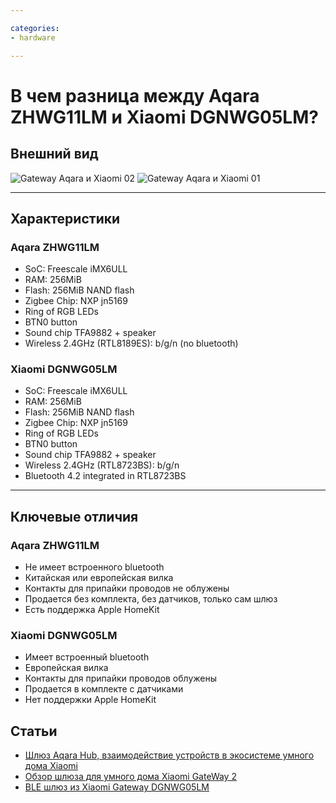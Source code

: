 ```yaml
---

categories:
- hardware

---
```

# В чем разница между Aqara ZHWG11LM и Xiaomi DGNWG05LM?


## Внешний вид

![Gateway Aqara и Xiaomi 02](https://user-images.githubusercontent.com/64090632/143291610-cbcf76a4-0c41-4dfd-9c03-e473a4eeb3c0.jpg)
![Gateway Aqara и Xiaomi 01](https://user-images.githubusercontent.com/64090632/143291627-12b259f5-43fc-4bbf-b47e-8edd75bf8efa.jpg)




***

## Характеристики
### Aqara ZHWG11LM
* SoC: Freescale iMX6ULL
* RAM: 256MiB
* Flash: 256MiB NAND flash
* Zigbee Chip: NXP jn5169
* Ring of RGB LEDs
* BTN0 button
* Sound chip TFA9882 + speaker
* Wireless 2.4GHz (RTL8189ES): b/g/n (no bluetooth)

### Xiaomi DGNWG05LM 
* SoC: Freescale iMX6ULL
* RAM: 256MiB
* Flash: 256MiB NAND flash
* Zigbee Chip: NXP jn5169
* Ring of RGB LEDs
* BTN0 button
* Sound chip TFA9882 + speaker
* Wireless 2.4GHz (RTL8723BS): b/g/n
* Bluetooth 4.2 integrated in RTL8723BS

***


## Ключевые отличия
### Aqara ZHWG11LM
* Не имеет встроенного bluetooth
* Китайская или европейская вилка
* Контакты для припайки проводов не облужены
* Продается без комплекта, без датчиков, только сам шлюз
* Есть поддержка Apple HomeKit

### Xiaomi DGNWG05LM 
* Имеет встроенный bluetooth
* Европейская вилка
* Контакты для припайки проводов облужены
* Продается в комплекте с датчиками
* Нет поддержки Apple HomeKit


## Статьи
* [Шлюз Aqara Hub, взаимодействие устройств в экосистеме умного дома Xiaomi](https://www.ixbt.com/live/chome/shlyuz-aqara-hub-vzaimodeystvie-ustroystv-v-ekosisteme-umnogo-doma-xiaomi.html)
* [Обзор шлюза для умного дома Xiaomi GateWay 2](https://www.ixbt.com/live/technoreview/obzor-shlyuza-dlya-umnogo-doma-xiaomi-gateway-2-v3-raspakovka-ustanovka-nastroyka-i-specifikacii.html)
* [BLE шлюз из Xiaomi Gateway DGNWG05LM](https://habr.com/ru/post/549058/)

